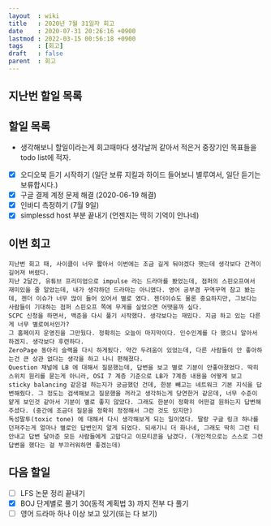 ```yaml
---
layout  : wiki
title   : 2020년 7월 31일자 회고
date    : 2020-07-31 20:26:16 +0900
lastmod : 2022-03-15 00:56:18 +0900
tags    : [회고]
draft   : false
parent  : 회고
---
```


## 지난번 할일 목록

## 할일 목록
 * 생각해보니 할일이라는게 회고때마다 생각날꺼 같아서 적은거 중장기인 목표들을 todo list에 적자.
 * [X] 오디오북 듣기 시작하기 (일단 보류 지킬과 하이드 들어보니 별루여서, 일단 듣기는 보류합시다.)
 * [X] 구글 결제 계정 문제 해결 (2020-06-19 해결)
 * [X] 인바디 측정하기 (7월 9일)
 * [X] simplessd host 부분 끝내기 (언젠지는 딱히 기억이 안나네)
## 이번 회고
```
지난번 회고 때, 사이클이 너무 짧아서 이번에는 조금 길게 둬야겠다 햇는데 생각보다 간격이 길어져 버렸다.
지난 2달간, 유튜브 프리미엄으로 impulse 라는 드라마를 봤었는데, 점퍼의 스핀오프여서 재미있을 줄 알았는데, 내가 생각하던 드라마는 아니였다. 영어 공부겸 꾸역꾸역 참고 봤는데, 젠더 이슈가 너무 많이 들어 있어서 별로 였다. 젠더이슈도 물론 중요하지만, 그보다는 사람들이 기대하는 점퍼 스핀오프 쪽에 무게를 실었으면 어땟을까 싶다.
SCPC 신청을 하면서, 백준을 다시 풀기 시작했다. 생각보다는 재밌다. 지금 하고 있는 다른게 너무 별로여서인가?
그 홈페이지 운영진을 그만뒀다. 정확히는 오늘이 마지막이다. 인수인계를 다 했으니 알아서 하겠지. 생각보다 후련하다.
ZeroPage 동아리 슬랙을 다시 하게됬다. 약간 두려움이 있었는데, 다른 사람들이 안 좋아하는건 큰 상관 없다는 생각을 하고 나니 편해졌다.
Question 채널에 LB 에 대해서 질문했는데, 답변을 보고 별로 기분이 안좋아졌었다. 딱히 스위치 원리를 묻는게 아니라, OSI 7 계층 기준으로 LB가 7계층 내용을 어떻게 보고 sticky balancing 같은걸 하는지가 궁금했던 건데, 한분 빼고는 네트워크 기본 지식을 답변해줬다. 그 정도는 검색해보고 질문했을 꺼라고 생각하는게 당연한거 같은데, 너무 수준이 얕게 보인것 같아서 기분이 별로 좋지 않았다. 그래도 한분이 정확히 어떤걸 원하는지 답변해주셨다. (중간에 조금더 질문을 정확히 정정해서 그런 것도 있지만)
독성말투(toxic tone) 에 대해서 다시 생각해보게 되는 일이였다. 딸랑 구글 링크 하나를 던져주는게 얼마나 별로인 답변인지 알게 되었다. 되새기니 더 화나네, 그래도 딱히 그런 티 안내고 답변 달아준 모든 사람들에게 고맙다고 이모티콘을 남겼다. (개인적으로는 스스로 그런 답변을 했다는 걸 부끄러워하면 좋겠는데)
```

## 다음 할일
 * [ ] LFS 논문 정리 끝내기
 * [X] BOJ 단계별로 풀기 30(동적 계획법 3) 까지 전부 다 풀기
 * [ ] 영어 드라마 하나 이상 보고 있기(또는 다 보기)
